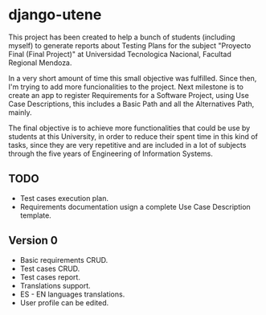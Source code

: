 django-utene
============

This project has been created to help a bunch of students (including myself) to generate reports about Testing Plans  for the subject "Proyecto Final (Final Project)" at Universidad Tecnologica Nacional, Facultad Regional Mendoza.

In a very short amount of time this small objective was fulfilled. Since then, I'm trying to add more funcionalities to the project. Next milestone is to create an app to register Requirements for a Software Project, using Use Case Descriptions, this includes a Basic Path and all the Alternatives Path, mainly.

The final objective is to achieve more functionalities that could be use by students at this University, in order to reduce their spent time in this kind of tasks, since they are very repetitive and are included in a lot of subjects through the five years of Engineering of Information Systems.

TODO
----
- Test cases execution plan.
- Requirements documentation usign a complete Use Case Description template.

Version 0
---------
- Basic requirements CRUD.
- Test cases CRUD.
- Test cases report.
- Translations support.
- ES - EN languages translations.
- User profile can be edited.
